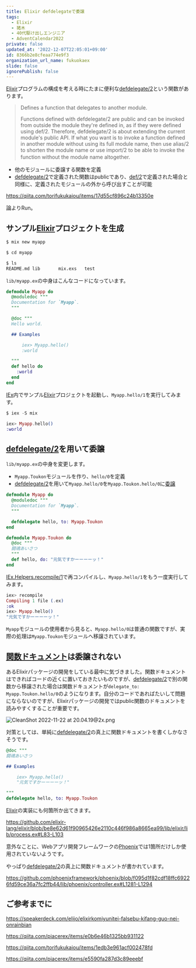 ```yaml
---
title: Elixir defdelegateで委譲
tags:
  - Elixir
  - 猪木
  - 40代駆け出しエンジニア
  - AdventCalendar2022
private: false
updated_at: '2022-12-07T22:05:01+09:00'
id: 8366b2e8cfeaa774e9f3
organization_url_name: fukuokaex
slide: false
ignorePublish: false
---
```


[Elixir]: https://elixir-lang.org/
[Erlang]: https://www.erlang.org/
[Phoenix]: https://www.phoenixframework.org/
[Nerves]: https://hexdocs.pm/nerves
[Livebook]: https://livebook.dev/
[IEx]: https://elixirschool.com/ja/lessons/basics/basics/#%E5%AF%BE%E8%A9%B1%E3%83%A2%E3%83%BC%E3%83%89
[defdelegate/2]: https://hexdocs.pm/elixir/Kernel.html#defdelegate/2
[def/2]: https://hexdocs.pm/elixir/Kernel.html#def/2
[委譲]: https://ja.wikipedia.org/wiki/%E5%A7%94%E8%AD%B2
[IEx.Helpers.recompile/1]: https://hexdocs.pm/iex/IEx.Helpers.html#recompile/1
[関数ドキュメント]: https://elixirschool.com/ja/lessons/basics/documentation/#%E9%96%A2%E6%95%B0%E3%81%AE%E3%83%89%E3%82%AD%E3%83%A5%E3%83%A1%E3%83%B3%E3%83%88%E5%8C%96-3

[Elixir]プログラムの構成を考える時にたまに便利な[defdelegate/2]という関数があります。

> Defines a function that delegates to another module.
>
> Functions defined with defdelegate/2 are public and can be invoked from outside the module they're defined in, as if they were defined using def/2. Therefore, defdelegate/2 is about extending the current module's public API. If what you want is to invoke a function defined in another module without using its full module name, then use alias/2 to shorten the module name or use import/2 to be able to invoke the function without the module name altogether.　

- 他のモジュールに委譲する関数を定義
- [defdelegate/2]で定義された関数はpublicであり、[def/2]で定義された場合と同様に、定義されたモジュールの外から呼び出すことが可能

https://qiita.com/torifukukaiou/items/17d55cf896c24b13350e

論よりRun。

## サンプル[Elixir]プロジェクトを生成

```sh
$ mix new myapp

$ cd myapp

$ ls
README.md lib       mix.exs   test
```

`lib/myapp.ex`の中身はこんなコードになっています。

```elixir
defmodule Myapp do
  @moduledoc """
  Documentation for `Myapp`.
  """

  @doc """
  Hello world.

  ## Examples

      iex> Myapp.hello()
      :world

  """
  def hello do
    :world
  end
end
```

[IEx]内でサンプル[Elixir]プロジェクトを起動し、`Myapp.hello/1`を実行してみます。

```elixir
$ iex -S mix

iex> Myapp.hello()
:world
```

## [defdelegate/2]を用いて委譲

`lib/myapp.ex`の中身を変更します。

- `Myapp.Toukon`モジュールを作り、`hello/0`を定義
- [defdelegate/2]を用いて`Myapp.hello/0`を`Myapp.Toukon.hello/0`に[委譲]

```elixir
defmodule Myapp do
  @moduledoc """
  Documentation for `Myapp`.
  """

  defdelegate hello, to: Myapp.Toukon
end

defmodule Myapp.Toukon do
  @doc """
  闘魂あいさつ
  """
  def hello, do: "元気ですかーーーーッ！"
end
```

[IEx.Helpers.recompile/1]で再コンパイルし、`Myapp.hello/1`をもう一度実行してみます。

```elixir
iex> recompile
Compiling 1 file (.ex)
:ok
iex> Myapp.hello()
"元気ですかーーーーッ！"
```

`Myapp`モジュールの使用者から見ると、`Myapp.hello/0`は普通の関数ですが、実際の処理は`Myapp.Toukon`モジュールへ移譲されています。

## [関数ドキュメント]は委譲されない

あるElixirパッケージの開発をしている最中に気づきました。関数ドキュメントはできればコードの近くに置いておきたいものですが、[defdelegate/2]で別の関数から移譲された場合は関数ドキュメントが`delegate_to: Myapp.Toukon.hello/0`のようになります。自分のコードであればたいして問題にならないのですが、Elixirパッケージの開発ではpublic関数のドキュメントを読みやすくすることが重要です。

![CleanShot 2022-11-22 at 20.04.19@2x.png](https://qiita-image-store.s3.ap-northeast-1.amazonaws.com/0/82804/9c7c2687-7f49-9ca8-ae39-8c5953a3d54f.png)

対策としては、単純に[defdelegate/2]の真上に関数ドキュメントを書くしかなさそうです。

```elixir
@doc """
闘魂あいさつ

## Examples

    iex> Myapp.hello()
    "元気ですかーーーーッ！"

"""
defdelegate hello, to: Myapp.Toukon
```

[Elixir]の実装にも何箇所か出てきます。

https://github.com/elixir-lang/elixir/blob/be8e62d61f90965426e2110c446f986a8665ea99/lib/elixir/lib/process.ex#L83-L103

意外なことに、Webアプリ開発フレームワークの[Phoenix]では1箇所だけしか使用されていないようです。

やっぱり[defdelegate/2]の真上に関数ドキュメントが書かれています。

https://github.com/phoenixframework/phoenix/blob/f095d1f82cdf18ffc69226fd59ce36a7fc2ffb44/lib/phoenix/controller.ex#L1281-L1294

## ご参考までに

https://speakerdeck.com/elijo/elixirkomiyunitei-falsebu-kifang-guo-nei-onrainbian

https://qiita.com/piacerex/items/e0b6e46b1325bb931122

https://qiita.com/torifukukaiou/items/1edb3e961acf002478fd

https://qiita.com/piacerex/items/e5590fa287d3c89eeebf

